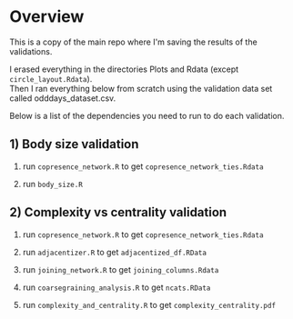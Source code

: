# Overview

This is a copy of the main repo where I'm saving the results of the validations.

I erased everything in the directories Plots and Rdata (except `circle_layout.Rdata`). <br>
Then I ran everything below from scratch using the validation data set called odddays_dataset.csv.

Below is a list of the dependencies you need to run to do each validation.

## 1) Body size validation

1) run `copresence_network.R` to get `copresence_network_ties.Rdata`

2) run `body_size.R`


## 2) Complexity vs centrality validation

1) run `copresence_network.R` to get `copresence_network_ties.Rdata`

2) run `adjacentizer.R` to get `adjacentized_df.RData`

3) run `joining_network.R` to get `joining_columns.Rdata`

4) run `coarsegraining_analysis.R` to get `ncats.RData`

5) run `complexity_and_centrality.R` to get `complexity_centrality.pdf`